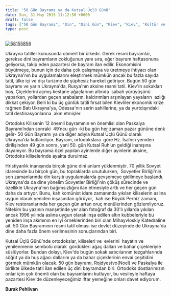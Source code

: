 ```yaml
---
title: '50 Gün Bayramı ya da Kutsal Üçlü Günü'
date: Sun, 31 May 2015 11:12:50 +0000
draft: false
tags: ["50 Gün Bayramı", "Din", "Dini Gün", "Kiev", "Kiev", "Kültür ve Din", "Kutsal Üçlü Günü", "Mihaylovskiy Kilisesi", "Paskalya", "Rojdestvo", "Tatil", "Ukrayna", "Ukrayna resmi tatil", "Yaşam"]
type: post
---
```


[![58155856](http://burakpehlivan.org/wp-content/uploads/2015/05/58155856.jpg)](http://burakpehlivan.org/wp-content/uploads/2015/05/58155856.jpg)

Ukrayna tatiller konusunda cömert bir ülkedir. Gerek resmi bayramlar, gerekse dini bayramların çokluğunun yanı sıra, eğer bayram haftasonuna geliyorsa, takip eden pazartesi de bayram ilan edilir. Ekonomisini büyütmeye, bunun için de daha çok çalışmaya ve üretmeye ihtiyacı olan Ukrayna'nın bu uygulamalarını eleştirmek mümkün ancak bu fazla sayıda tatil, ülke içi ve dışı turizme de şüphesiz hareket getiriyor. Bugün 50 gün bayramı ve yarın Ukrayna'da, Rusya'nın aksine resmi tatil. Kiev'in sokakları boş. Çiçeklerini açmış kestane ağaçlarının altında  sabah yürüyüşünü yaparken, yollardan geçen arabaların, kaldırımları arşınlayan yayaların  azlığı dikkat çekiyor. Belli ki bu üç günlük tatili fırsat bilen Kievliler ekonomik krize rağmen Batı Ukrayna'ya, Odessa'nın serin sahillerine, ya da yurtdışındaki tatil destinasyonlarına  akın etmişler.

Ortodoks Kilisenin 12 önemli bayramının en önemlisi olan Paskalya Bayramı’ndan sonraki  49′ncu gün -ki bu gün her zaman pazar gününe denk gelir- 50 Gün Bayramı ya da diğer adıyla Kutsal Üçlü Günü olarak Ukrayna'da kutlanılıyor. Bayram, ortodokslara  göre Hz. İsa’nın yeniden dirilişinden 49 gün sonra, yani 50. gün Kutsal Ruh’un geldiği inanışına dayanıyor. Bu bayrama özel yapılan ayinlerde diğer ayinlerin aksine, Ortodoks kiliselerinde ayakta durulmaz.

Hristiyanlık inanışında birçok güne dini anlam yüklenmiştir. 70 yıllık Sovyet idaresinde bu birçok gün, bu topraklarda unutulurken,  Sovyetler Birliği'nin son zamanlarında din karşıtı uygulamalarda gevşemeye gidilmeye başlandı. Ukrayna'da da dine yönelim Sovyetler Birliği'nin çöküş sürecinde ve özellikle Ukrayna'nın bağımsızlığını ilan etmesiyle arttı ve her geçen gün daha da artıyor. Bunu, kah komünist idare zamanında yıkılan kiliselerin aslına uygun olarak yeniden inşasından görüyor,  kah ise Büyük Perhiz zamanı, Kiev restoranlarında her geçen gün artan oruç menülerinden gözlemliyoruz. Nitekim bu yazının manşetinde yer alan fotoğraf da 30'lı yıllarda yıkılan ancak 1996 yılında aslına uygun olarak inşa edilen altın kubbeleriyle bu yeniden inşa akımının en iyi örneklerinden biri olan Mihayvloskiy Katedraline ait. 50 Gün Bayramının resmi tatil olması ise devlet düzeyinde de Ukrayna'da dine daha fazla önem verilmesinin sonuçlarından biri.

Kutsal Üçlü Günü’nde ortodokslar, kiliseleri ve  evlerini  hayatın ve yenilenmenin sembolü olarak  gördükleri ağaç dalları ve bahar çiçekleriyle süslüyorlar. Bundan dolayı, Kiev'de bugün sokak satıcılarının tezgahlarında söğüt ya da huş ağacı dallarını ya da bahar çiçeklerinin envai çeşitidini görmek mümkün olacak. 50 gün bayramı, Rojdyestvo(Noel) ve Paskalya ile birlikte ülkede tatil ilan edilen üç dini bayramdan biri. Ortodoks dostlarımızın onlar için çok önemli olan bu bayramlarını kutluyor, bu vesileyle haftaya pazartesi Kiev'de düzenleyeceğimiz iftar yemeğine onları davet ediyorum. 

**Burak Pehlivan**